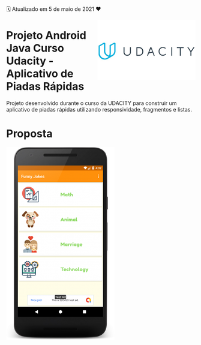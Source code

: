 :spiral_calendar: Atualizado em 5 de maio de 2021 :heart:

<img align="right" alt="GIF" height="160px" src="https://github.com/rdeconti/rdeconti-resources/blob/main/Udacity%20-%20Logotipo.png" />

# Projeto Android Java Curso Udacity - Aplicativo de Piadas Rápidas

Projeto desenvolvido durante o curso da UDACITY para construir um aplicativo de piadas rápidas utilizando responsividade, fragmentos e listas.

# Proposta

<img align="center" alt="GIF" src="https://github.com/rdeconti/Projeto-UDACITY-Android-Java-Aplicativo-Piadas/blob/main/funnyJokes.png" />
